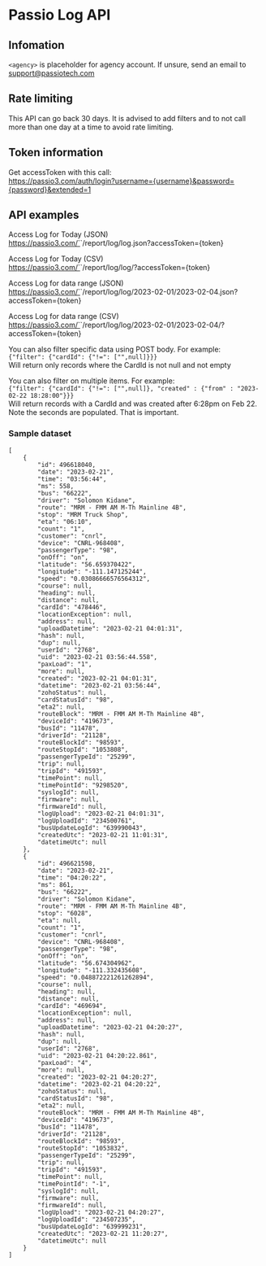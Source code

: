 # Passio Log API

## Infomation
`<agency>` is placeholder for agency account. If unsure, send an email to support@passiotech.com  

## Rate limiting
This API can go back 30 days. It is advised to add filters and to not call more than one day at a time to avoid rate limiting.

## Token information
Get accessToken with this call:  
https://passio3.com/auth/login?username={username}&password={password}&extended=1



## API examples
Access Log for Today (JSON)  
https://passio3.com/`<agency>`/report/log/log.json?accessToken={token}

Access Log for Today (CSV)  
https://passio3.com/`<agency>`/report/log/log/?accessToken={token}

Access Log for data range (JSON)  
https://passio3.com/`<agency>`/report/log/log/2023-02-01/2023-02-04.json?accessToken={token}

Access Log for data range (CSV)  
https://passio3.com/`<agency>`/report/log/log/2023-02-01/2023-02-04/?accessToken={token}

You can also filter specific data using POST body. For example:  
`{"filter": {"cardId": {"!=": ["",null]}}}`  
Will return only records where the CardId is not null and not empty

You can also filter on multiple items. For example:  
`{"filter": {"cardId": {"!=": ["",null]}, "created" : {"from" : "2023-02-22 18:28:00"}}}`  
Will return records with a CardId and was created after 6:28pm on Feb 22. Note the seconds are populated. That is important.

### Sample dataset
```
[
    {
        "id": 496618040,
        "date": "2023-02-21",
        "time": "03:56:44",
        "ms": 558,
        "bus": "66222",
        "driver": "Solomon Kidane",
        "route": "MRM - FMM AM M-Th Mainline 4B",
        "stop": "MRM Truck Shop",
        "eta": "06:10",
        "count": "1",
        "customer": "cnrl",
        "device": "CNRL-968408",
        "passengerType": "98",
        "onOff": "on",
        "latitude": "56.659370422",
        "longitude": "-111.147125244",
        "speed": "0.03086666576564312",
        "course": null,
        "heading": null,
        "distance": null,
        "cardId": "478446",
        "locationException": null,
        "address": null,
        "uploadDatetime": "2023-02-21 04:01:31",
        "hash": null,
        "dup": null,
        "userId": "2768",
        "uid": "2023-02-21 03:56:44.558",
        "paxLoad": "1",
        "more": null,
        "created": "2023-02-21 04:01:31",
        "datetime": "2023-02-21 03:56:44",
        "zohoStatus": null,
        "cardStatusId": "98",
        "eta2": null,
        "routeBlock": "MRM - FMM AM M-Th Mainline 4B",
        "deviceId": "419673",
        "busId": "11478",
        "driverId": "21128",
        "routeBlockId": "98593",
        "routeStopId": "1053808",
        "passengerTypeId": "25299",
        "trip": null,
        "tripId": "491593",
        "timePoint": null,
        "timePointId": "9298520",
        "syslogId": null,
        "firmware": null,
        "firmwareId": null,
        "logUpload": "2023-02-21 04:01:31",
        "logUploadId": "234500761",
        "busUpdateLogId": "639990043",
        "createdUtc": "2023-02-21 11:01:31",
        "datetimeUtc": null
    },
    {
        "id": 496621598,
        "date": "2023-02-21",
        "time": "04:20:22",
        "ms": 861,
        "bus": "66222",
        "driver": "Solomon Kidane",
        "route": "MRM - FMM AM M-Th Mainline 4B",
        "stop": "6028",
        "eta": null,
        "count": "1",
        "customer": "cnrl",
        "device": "CNRL-968408",
        "passengerType": "98",
        "onOff": "on",
        "latitude": "56.674304962",
        "longitude": "-111.332435608",
        "speed": "0.048872221261262894",
        "course": null,
        "heading": null,
        "distance": null,
        "cardId": "469694",
        "locationException": null,
        "address": null,
        "uploadDatetime": "2023-02-21 04:20:27",
        "hash": null,
        "dup": null,
        "userId": "2768",
        "uid": "2023-02-21 04:20:22.861",
        "paxLoad": "4",
        "more": null,
        "created": "2023-02-21 04:20:27",
        "datetime": "2023-02-21 04:20:22",
        "zohoStatus": null,
        "cardStatusId": "98",
        "eta2": null,
        "routeBlock": "MRM - FMM AM M-Th Mainline 4B",
        "deviceId": "419673",
        "busId": "11478",
        "driverId": "21128",
        "routeBlockId": "98593",
        "routeStopId": "1053832",
        "passengerTypeId": "25299",
        "trip": null,
        "tripId": "491593",
        "timePoint": null,
        "timePointId": "-1",
        "syslogId": null,
        "firmware": null,
        "firmwareId": null,
        "logUpload": "2023-02-21 04:20:27",
        "logUploadId": "234507235",
        "busUpdateLogId": "639999231",
        "createdUtc": "2023-02-21 11:20:27",
        "datetimeUtc": null
    }
]
```



